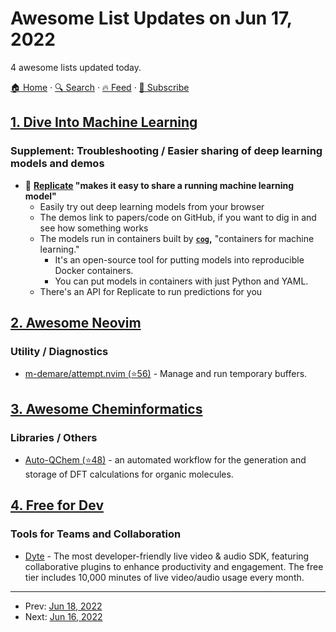 # Awesome List Updates on Jun 17, 2022

4 awesome lists updated today.

[🏠 Home](/README.md) · [🔍 Search](https://test.trackawesomelist.com/search/) · [🔥 Feed](https://test.trackawesomelist.com/feed.xml) · [📮 Subscribe](https://trackawesomelist.us17.list-manage.com/subscribe?u=d2f0117aa829c83a63ec63c2f&id=36a103854c)



## [1. Dive Into Machine Learning](/content/dive-into-machine-learning/dive-into-machine-learning/README.md)

### Supplement: Troubleshooting / Easier sharing of deep learning models and demos

*   🐣 **[Replicate](https://replicate.com) "makes it easy to share a running machine learning model"**
    *   Easily try out deep learning models from your browser
    *   The demos link to papers/code on GitHub, if you want to dig in and see how something works
    *   The models run in containers built by **[`cog`](https://github.com/replicate/cog),** "containers for machine learning."
        *   It's an open-source tool for putting models into reproducible Docker containers.
        *   You can put models in containers with just Python and YAML.
    *   There's an API for Replicate to run predictions for you

## [2. Awesome Neovim](/content/rockerBOO/awesome-neovim/README.md)

### Utility / Diagnostics

*   [m-demare/attempt.nvim (⭐56)](https://github.com/m-demare/attempt.nvim) - Manage and run temporary buffers.

## [3. Awesome Cheminformatics](/content/hsiaoyi0504/awesome-cheminformatics/README.md)

### Libraries / Others

*   [Auto-QChem (⭐48)](https://github.com/PrincetonUniversity/auto-qchem) - an automated workflow for the generation and storage of DFT calculations for organic molecules.

## [4. Free for Dev](/content/ripienaar/free-for-dev/README.md)

### Tools for Teams and Collaboration

*   [Dyte](https://dyte.io) - The most developer-friendly live video & audio SDK, featuring collaborative plugins to enhance productivity and engagement. The free tier includes 10,000 minutes of live video/audio usage every month.

---

- Prev: [Jun 18, 2022](/content/2022/06/18/README.md)
- Next: [Jun 16, 2022](/content/2022/06/16/README.md)